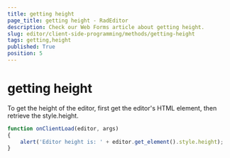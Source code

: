 ```yaml
---
title: getting height
page_title: getting height - RadEditor
description: Check our Web Forms article about getting height.
slug: editor/client-side-programming/methods/getting-height
tags: getting,height
published: True
position: 5
---
```


# getting height

To get the height of the editor, first get the editor's HTML element, then retrieve the style.height.

````JavaScript	
function onClientLoad(editor, args)
{
	alert('Editor height is: ' + editor.get_element().style.height); 
}	
````


